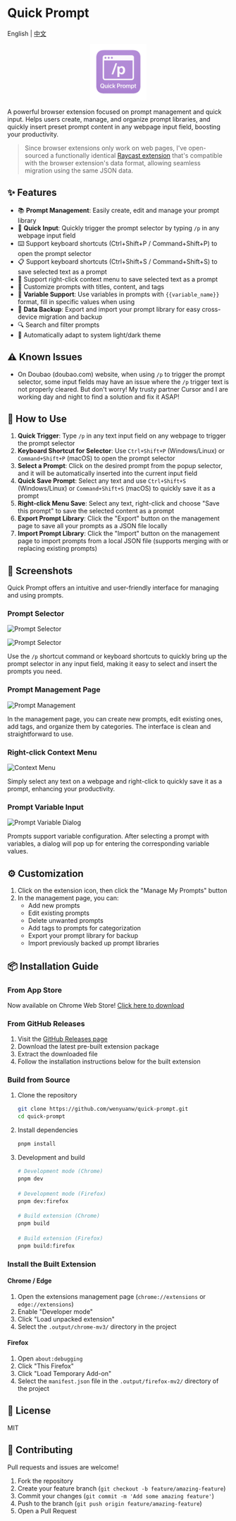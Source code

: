 # Quick Prompt

English | [中文](./README.md)

<p align="center">
  <img src="./assets/icon.png" alt="Quick Prompt Logo" width="128" style="background: transparent;">
</p>

A powerful browser extension focused on prompt management and quick input. Helps users create, manage, and organize prompt libraries, and quickly insert preset prompt content in any webpage input field, boosting your productivity.

> Since browser extensions only work on web pages, I've open-sourced a functionally identical [Raycast extension](https://github.com/wenyuanw/quick-prompt-raycast) that's compatible with the browser extension's data format, allowing seamless migration using the same JSON data.

## ✨ Features

- 📚 **Prompt Management**: Easily create, edit and manage your prompt library
- 🚀 **Quick Input**: Quickly trigger the prompt selector by typing `/p` in any webpage input field
- ⌨️ Support keyboard shortcuts (Ctrl+Shift+P / Command+Shift+P) to open the prompt selector
- 📋 Support keyboard shortcuts (Ctrl+Shift+S / Command+Shift+S) to save selected text as a prompt
- 📑 Support right-click context menu to save selected text as a prompt
- 🎯 Customize prompts with titles, content, and tags
- 🔄 **Variable Support**: Use variables in prompts with `{{variable_name}}` format, fill in specific values when using
- 💾 **Data Backup**: Export and import your prompt library for easy cross-device migration and backup
- 🔍 Search and filter prompts
- 🌙 Automatically adapt to system light/dark theme

## ⚠️ Known Issues

- On Doubao (doubao.com) website, when using `/p` to trigger the prompt selector, some input fields may have an issue where the `/p` trigger text is not properly cleared. But don't worry! My trusty partner Cursor and I are working day and night to find a solution and fix it ASAP!

## 🚀 How to Use

1. **Quick Trigger**: Type `/p` in any text input field on any webpage to trigger the prompt selector
2. **Keyboard Shortcut for Selector**: Use `Ctrl+Shift+P` (Windows/Linux) or `Command+Shift+P` (macOS) to open the prompt selector
3. **Select a Prompt**: Click on the desired prompt from the popup selector, and it will be automatically inserted into the current input field
4. **Quick Save Prompt**: Select any text and use `Ctrl+Shift+S` (Windows/Linux) or `Command+Shift+S` (macOS) to quickly save it as a prompt
5. **Right-click Menu Save**: Select any text, right-click and choose "Save this prompt" to save the selected content as a prompt
6. **Export Prompt Library**: Click the "Export" button on the management page to save all your prompts as a JSON file locally
7. **Import Prompt Library**: Click the "Import" button on the management page to import prompts from a local JSON file (supports merging with or replacing existing prompts)

## 📸 Screenshots

Quick Prompt offers an intuitive and user-friendly interface for managing and using prompts.

### Prompt Selector

![Prompt Selector](https://github.com/user-attachments/assets/d20d493f-70d2-4420-a797-f4c00f1439f4)

![Prompt Selector](https://github.com/user-attachments/assets/22d9d30c-b4c3-4e34-a0a0-8ef51e2cb942)

Use the `/p` shortcut command or keyboard shortcuts to quickly bring up the prompt selector in any input field, making it easy to select and insert the prompts you need.

### Prompt Management Page

![Prompt Management](https://github.com/user-attachments/assets/033822b6-64a7-4994-9336-2dbba7354702)

In the management page, you can create new prompts, edit existing ones, add tags, and organize them by categories. The interface is clean and straightforward to use.

### Right-click Context Menu

![Context Menu](https://github.com/user-attachments/assets/17fc3bfd-3fa4-4b0b-ae1a-5cfd0b62be2e)

Simply select any text on a webpage and right-click to quickly save it as a prompt, enhancing your productivity.

### Prompt Variable Input

![Prompt Variable Dialog](https://github.com/user-attachments/assets/c91c1156-983a-454d-aad0-5698b0291b9b)

Prompts support variable configuration. After selecting a prompt with variables, a dialog will pop up for entering the corresponding variable values.

## ⚙️ Customization

1. Click on the extension icon, then click the "Manage My Prompts" button
2. In the management page, you can:
   - Add new prompts
   - Edit existing prompts
   - Delete unwanted prompts
   - Add tags to prompts for categorization
   - Export your prompt library for backup
   - Import previously backed up prompt libraries

## 📦 Installation Guide

### From App Store

Now available on Chrome Web Store! [Click here to download](https://chromewebstore.google.com/detail/quick-prompt/hnjamiaoicaepbkhdoknhhcedjdocpkd)

### From GitHub Releases

1. Visit the [GitHub Releases page](https://github.com/wenyuanw/quick-prompt/releases)
2. Download the latest pre-built extension package
3. Extract the downloaded file
4. Follow the installation instructions below for the built extension

### Build from Source

1. Clone the repository
   ```bash
   git clone https://github.com/wenyuanw/quick-prompt.git
   cd quick-prompt
   ```

2. Install dependencies
   ```bash
   pnpm install
   ```

3. Development and build
   ```bash
   # Development mode (Chrome)
   pnpm dev
   
   # Development mode (Firefox)
   pnpm dev:firefox
   
   # Build extension (Chrome)
   pnpm build
   
   # Build extension (Firefox)
   pnpm build:firefox
   ```

### Install the Built Extension

#### Chrome / Edge
1. Open the extensions management page (`chrome://extensions` or `edge://extensions`)
2. Enable "Developer mode"
3. Click "Load unpacked extension"
4. Select the `.output/chrome-mv3/` directory in the project

#### Firefox
1. Open `about:debugging`
2. Click "This Firefox"
3. Click "Load Temporary Add-on"
4. Select the `manifest.json` file in the `.output/firefox-mv2/` directory of the project

## 📄 License

MIT

## 🤝 Contributing

Pull requests and issues are welcome!

1. Fork the repository
2. Create your feature branch (`git checkout -b feature/amazing-feature`)
3. Commit your changes (`git commit -m 'Add some amazing feature'`)
4. Push to the branch (`git push origin feature/amazing-feature`)
5. Open a Pull Request 
